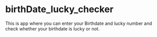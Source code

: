 # birthDate_lucky_checker
This is app where you can enter your Birthdate and lucky number and check whether your birthdate is lucky or not.
